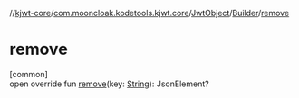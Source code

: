 //[kjwt-core](../../../../index.md)/[com.mooncloak.kodetools.kjwt.core](../../index.md)/[JwtObject](../index.md)/[Builder](index.md)/[remove](remove.md)

# remove

[common]\
open override fun [remove](remove.md)(key: [String](https://kotlinlang.org/api/latest/jvm/stdlib/kotlin/-string/index.html)): JsonElement?
